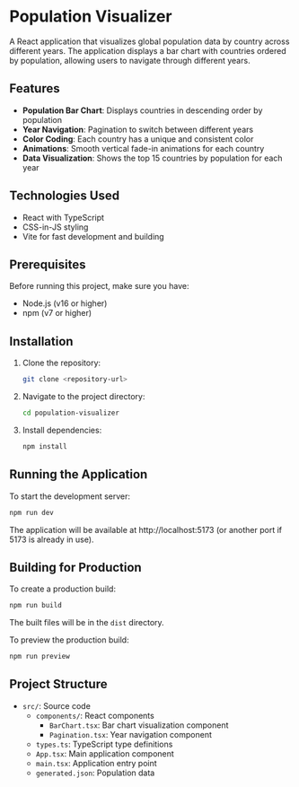 # Population Visualizer

A React application that visualizes global population data by country across different years. The application displays a bar chart with countries ordered by population, allowing users to navigate through different years.

## Features

- **Population Bar Chart**: Displays countries in descending order by population
- **Year Navigation**: Pagination to switch between different years
- **Color Coding**: Each country has a unique and consistent color
- **Animations**: Smooth vertical fade-in animations for each country
- **Data Visualization**: Shows the top 15 countries by population for each year

## Technologies Used

- React with TypeScript
- CSS-in-JS styling
- Vite for fast development and building

## Prerequisites

Before running this project, make sure you have:

- Node.js (v16 or higher)
- npm (v7 or higher)

## Installation

1. Clone the repository:
   ```bash
   git clone <repository-url>
   ```

2. Navigate to the project directory:
   ```bash
   cd population-visualizer
   ```

3. Install dependencies:
   ```bash
   npm install
   ```

## Running the Application

To start the development server:

```bash
npm run dev
```

The application will be available at http://localhost:5173 (or another port if 5173 is already in use).

## Building for Production

To create a production build:

```bash
npm run build
```

The built files will be in the `dist` directory.

To preview the production build:

```bash
npm run preview
```

## Project Structure

- `src/`: Source code
  - `components/`: React components
    - `BarChart.tsx`: Bar chart visualization component
    - `Pagination.tsx`: Year navigation component
  - `types.ts`: TypeScript type definitions
  - `App.tsx`: Main application component
  - `main.tsx`: Application entry point
  - `generated.json`: Population data
